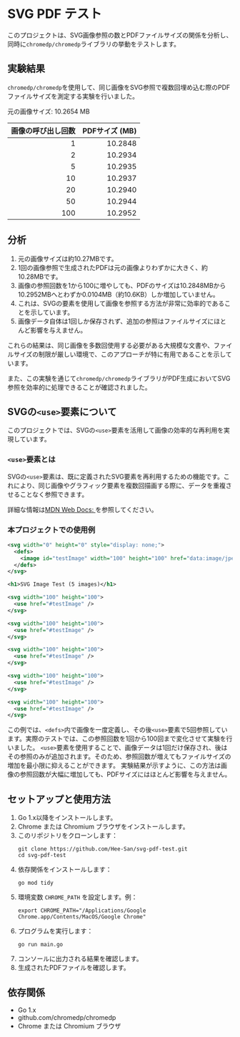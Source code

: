 # SVG PDF テスト

このプロジェクトは、SVG画像参照の数とPDFファイルサイズの関係を分析し、同時に`chromedp/chromedp`ライブラリの挙動をテストします。

## 実験結果

`chromedp/chromedp`を使用して、同じ画像をSVG参照で複数回埋め込む際のPDFファイルサイズを測定する実験を行いました。

元の画像サイズ: 10.2654 MB

| 画像の呼び出し回数 | PDFサイズ (MB) |
|------------------:|---------------:|
|                 1 |        10.2848 |
|                 2 |        10.2934 |
|                 5 |        10.2935 |
|                10 |        10.2937 |
|                20 |        10.2940 |
|                50 |        10.2944 |
|               100 |        10.2952 |

## 分析

1. 元の画像サイズは約10.27MBです。
2. 1回の画像参照で生成されたPDFは元の画像よりわずかに大きく、約10.28MBです。
3. 画像の参照回数を1から100に増やしても、PDFのサイズは10.2848MBから10.2952MBへとわずか0.0104MB（約10.6KB）しか増加していません。
4. これは、SVGの<use>要素を使用して画像を参照する方法が非常に効率的であることを示しています。
5. 画像データ自体は1回しか保存されず、追加の参照はファイルサイズにほとんど影響を与えません。

これらの結果は、同じ画像を多数回使用する必要がある大規模な文書や、ファイルサイズの制限が厳しい環境で、このアプローチが特に有用であることを示しています。

また、この実験を通じて`chromedp/chromedp`ライブラリがPDF生成においてSVG参照を効率的に処理できることが確認されました。

## SVGの`<use>`要素について

このプロジェクトでは、SVGの`<use>`要素を活用して画像の効率的な再利用を実現しています。

### `<use>`要素とは

SVGの`<use>`要素は、既に定義されたSVG要素を再利用するための機能です。これにより、同じ画像やグラフィック要素を複数回描画する際に、データを重複させることなく参照できます。

詳細な情報は[MDN Web Docs: <use>](https://developer.mozilla.org/ja/docs/Web/SVG/Element/use)を参照してください。

### 本プロジェクトでの使用例

```xml
<svg width="0" height="0" style="display: none;">
  <defs>
    <image id="testImage" width="100" height="100" href="data:image/jpeg;base64,..."/>
  </defs>
</svg>

<h1>SVG Image Test (5 images)</h1>

<svg width="100" height="100">
  <use href="#testImage" />
</svg>

<svg width="100" height="100">
  <use href="#testImage" />
</svg>

<svg width="100" height="100">
  <use href="#testImage" />
</svg>

<svg width="100" height="100">
  <use href="#testImage" />
</svg>

<svg width="100" height="100">
  <use href="#testImage" />
</svg>
```

この例では、`<defs>`内で画像を一度定義し、その後`<use>`要素で5回参照しています。実際のテストでは、この参照回数を1回から100回まで変化させて実験を行いました。
`<use>`要素を使用することで、画像データは1回だけ保存され、後はその参照のみが追加されます。そのため、参照回数が増えてもファイルサイズの増加を最小限に抑えることができます。
実験結果が示すように、この方法は画像の参照回数が大幅に増加しても、PDFサイズにはほとんど影響を与えません。

## セットアップと使用方法

1. Go 1.x以降をインストールします。
2. Chrome または Chromium ブラウザをインストールします。
3. このリポジトリをクローンします：
    ```
    git clone https://github.com/Hee-San/svg-pdf-test.git
    cd svg-pdf-test
    ```
4. 依存関係をインストールします：
    ```
    go mod tidy
    ```
5. 環境変数 `CHROME_PATH` を設定します。例：
    ```
    export CHROME_PATH="/Applications/Google Chrome.app/Contents/MacOS/Google Chrome"
    ```
7. プログラムを実行します：
    ```
    go run main.go
    ```
7. コンソールに出力される結果を確認します。
8. 生成されたPDFファイルを確認します。

## 依存関係

- Go 1.x
- github.com/chromedp/chromedp
- Chrome または Chromium ブラウザ
